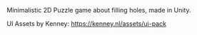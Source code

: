 Minimalistic 2D Puzzle game about filling holes, made in Unity.

UI Assets by Kenney:
https://kenney.nl/assets/ui-pack

